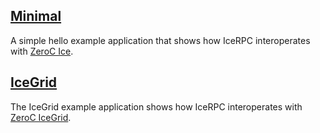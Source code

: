 ## [Minimal](./Minimal/)

A simple hello example application that shows how IceRPC interoperates with [ZeroC Ice][1].

## [IceGrid](./IceGrid/)

The IceGrid example application shows how IceRPC interoperates with [ZeroC IceGrid][2].

[1]: https://github.com/zeroc-ice/ice
[2]: https://zeroc.com/products/ice/services/icegrid

